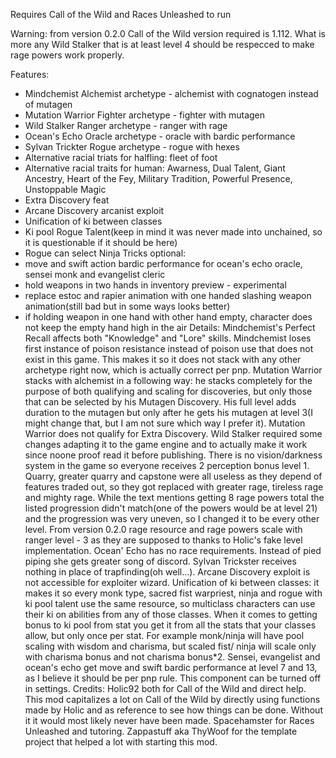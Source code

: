 Requires Call of the Wild and Races Unleashed to run

Warning: from version 0.2.0 Call of the Wild version required is 1.112. What is more any Wild Stalker that is at least level 4 should be respecced to make rage powers work properly.

Features:
- Mindchemist Alchemist archetype - alchemist with cognatogen instead of mutagen
- Mutation Warrior Fighter archetype - fighter with mutagen
- Wild Stalker Ranger archetype - ranger with rage
- Ocean's Echo Oracle archetype - oracle with bardic performance
- Sylvan Trickter Rogue archetype - rogue with hexes
- Alternative racial triats for halfling: fleet of foot
- Alternative racial traits for human: Awarness, Dual Talent, Giant Ancestry, Heart of the Fey, Military Tradition, Powerful Presence, Unstoppable Magic
- Extra Discovery feat
- Arcane Discovery arcanist exploit
- Unification of ki between classes
- Ki pool Rogue Talent(keep in mind it was never made into unchained, so it is questionable if it should be here)
- Rogue can select Ninja Tricks
optional:
- move and swift action bardic performance for ocean's echo oracle, sensei monk and evangelist cleric
- hold weapons in two hands in inventory preview - experimental
- replace estoc and rapier animation with one handed slashing weapon animation(still bad but in some ways looks better)
- if holding weapon in one hand with other hand empty, character does not keep the empty hand high in the air
Details:
Mindchemist's Perfect Recall affects both "Knowledge" and "Lore" skills.
Mindchemist loses first instance of poison resistance instead of poison use that does not exist in this game.
This makes it so it does not stack with any other archetype right now, which is actually correct per pnp.
Mutation Warrior stacks with alchemist in a following way: he stacks completely for the purpose of both qualifying
and scaling for discoveries, but only those that can be selected by his Mutagen Discovery. His full level adds duration
to the mutagen but only after he gets his mutagen at level 3(I might change that, but I am not sure which way I prefer it).
Mutation Warrior does not qualify for Extra Discovery.
Wild Stalker required some changes adapting it to the game engine and to actually make it work since noone proof read 
it before publishing.
There is no vision/darkness system in the game so everyone receives 2 perception bonus level 1.
Quarry, greater quarry and capstone were all useless as they depend of features traded out, so they got replaced
with greater rage, tireless rage and mighty rage.
While the text mentions getting 8 rage powers total the listed progression didn't match(one of the powers would be at level 21)
and the progression was very uneven, so I changed it to be every other level.
From version 0.2.0 rage resource and rage powers scale with ranger level - 3 as they are supposed to thanks to Holic's fake level implementation.
Ocean' Echo has no race requirements. Instead of pied piping she gets greater song of discord.
Sylvan Trickster receives nothing in place of trapfinding(oh well...).
Arcane Discovery exploit is not accessible for exploiter wizard.
Unification of ki between classes: it makes it so every monk type, sacred fist warpriest, ninja and rogue with ki pool talent use the same resource, so multiclass characters can use their ki on abilities from any of those classes. When it comes to getting bonus to ki pool from stat you get it from all the stats that your classes allow, but only once per stat. For example monk/ninja will have pool scaling with wisdom and charisma, but scaled fist/ ninja will scale only with charisma bonus and not charisma bonus*2.
Sensei, evangelist and ocean's echo  get move and swift bardic performance at level 7 and 13, as I believe it should be per pnp rule.
This component can be turned off in settings.
Credits:
Holic92 both for Call of the Wild and direct help. This mod capitalizes a lot on Call of the Wild by directly using functions made by Holic and as reference to see how things can be done. Without it it would most likely never have been made.
Spacehamster for Races Unleashed and tutoring.
Zappastuff aka ThyWoof for the template project that helped a lot with starting this mod.